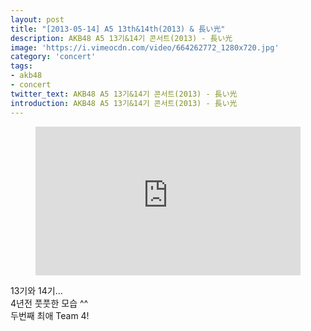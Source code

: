 ```yaml
---
layout: post
title: "[2013-05-14] A5 13th&14th(2013) & 長い光"
description: AKB48 A5 13기&14기 콘서트(2013) - 長い光
image: 'https://i.vimeocdn.com/video/664262772_1280x720.jpg'
category: 'concert'
tags:
- akb48
- concert
twitter_text: AKB48 A5 13기&14기 콘서트(2013) - 長い光
introduction: AKB48 A5 13기&14기 콘서트(2013) - 長い光
---
```

<figure class="video_container">
<style>.embed-container { position: relative; padding-bottom: 56.25%; height: 0; overflow: hidden; max-width: 100%; } .embed-container iframe, .embed-container object, .embed-container embed { position: absolute; top: 0; left: 0; width: 100%; height: 100%; }</style><div class='embed-container'><iframe src='http://serviceapi.nmv.naver.com/view/ugcPlayer.nhn?vid=2A6E77F2C795E340F8F6C086E590D3D41C63&inKey=V128f559e69c0237896a1646d3a437e9f36ebfa94954bf386af03759459ee331d882a646d3a437e9f36eb&hasLink=0' width='720' height='438' frameborder='0' webkitallowfullscreen mozallowfullscreen allowfullscreen></iframe></div>
</figure>

13기와 14기...<br>
4년전 풋풋한 모습 ^^<br>
두번째 최애 Team 4! <br> 

